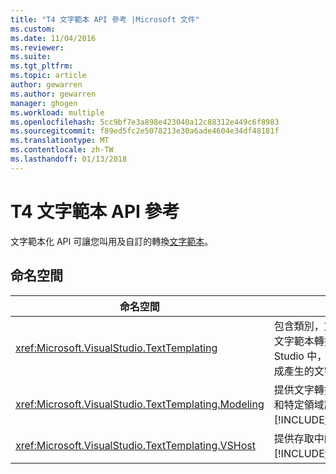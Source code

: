 ```yaml
---
title: "T4 文字範本 API 參考 |Microsoft 文件"
ms.custom: 
ms.date: 11/04/2016
ms.reviewer: 
ms.suite: 
ms.tgt_pltfrm: 
ms.topic: article
author: gewarren
ms.author: gewarren
manager: ghogen
ms.workload: multiple
ms.openlocfilehash: 5cc9bf7e3a898e423040a12c88312e449c6f8983
ms.sourcegitcommit: f89ed5fc2e5078213e30a6ade4604e34df48181f
ms.translationtype: MT
ms.contentlocale: zh-TW
ms.lasthandoff: 01/13/2018
---
```

# <a name="api-reference-for-t4-text-templates"></a>T4 文字範本 API 參考
文字範本化 API 可讓您叫用及自訂的轉換[文字範本](../modeling/code-generation-and-t4-text-templates.md)。  
  
## <a name="namespaces"></a>命名空間  
  
|命名空間|用途|  
|---------------|-------------|  
|<xref:Microsoft.VisualStudio.TextTemplating>|包含類別，文字範本轉換功能。 文字範本轉換引擎整合至 Visual Studio 中，並將文字範本檔轉換成產生的文字輸出檔案。|  
|<xref:Microsoft.VisualStudio.TextTemplating.Modeling>|提供文字轉換功能至 UML 模型和特定領域語言，例如存取相關[!INCLUDE[vsprvs](../code-quality/includes/vsprvs_md.md)]ModelBus。|  
|<xref:Microsoft.VisualStudio.TextTemplating.VSHost>|提供存取中的文字範本化服務[!INCLUDE[vsprvs](../code-quality/includes/vsprvs_md.md)]。|